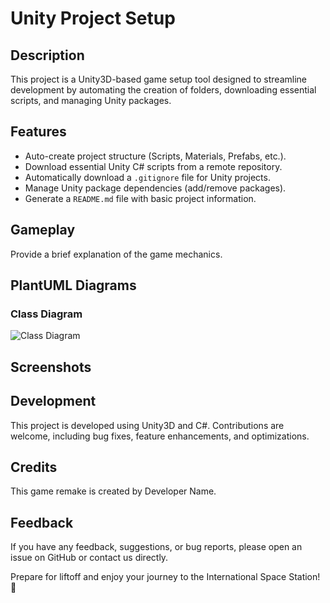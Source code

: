 # Unity Project Setup

## Description
This project is a Unity3D-based game setup tool designed to streamline development by automating the creation of folders, downloading essential scripts, and managing Unity packages.

## Features
- Auto-create project structure (Scripts, Materials, Prefabs, etc.).
- Download essential Unity C# scripts from a remote repository.
- Automatically download a `.gitignore` file for Unity projects.
- Manage Unity package dependencies (add/remove packages).
- Generate a `README.md` file with basic project information.

## Gameplay
Provide a brief explanation of the game mechanics.

## PlantUML Diagrams
### Class Diagram
![Class Diagram](include.png)

## Screenshots
<!-- ![Screenshot 2](screenshots/screenshot2.png) -->

## Development
This project is developed using Unity3D and C#. Contributions are welcome, including bug fixes, feature enhancements, and optimizations.

## Credits
This game remake is created by Developer Name.

## Feedback
If you have any feedback, suggestions, or bug reports, please open an issue on GitHub or contact us directly.

Prepare for liftoff and enjoy your journey to the International Space Station! 🚀